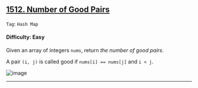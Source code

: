 ## [1512. Number of Good Pairs](https://leetcode.com/problems/number-of-good-pairs)

```Tag```: ```Hash Map```

#### Difficulty: Easy

Given an array of integers ```nums```, return _the number of good pairs_.

A pair ```(i, j)``` is called good if ```nums[i] == nums[j]``` and ```i < j```.

![image](https://github.com/quananhle/Python/assets/35042430/2e6004d3-c3d0-4218-9ed0-1e217689c106)

---
